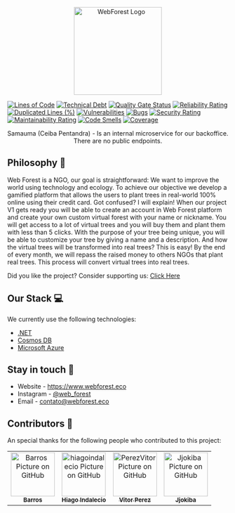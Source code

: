 <p align="center">
  <a href="https://www.webforest.eco/" target="blank"><img src="https://www.webforest.eco/images/logo.svg" width="200" alt="WebForest Logo" /></a>
</p>

[![Lines of Code](https://sonarcloud.io/api/project_badges/measure?project=the-web-forest_Bonsai&metric=ncloc)](https://sonarcloud.io/summary/new_code?id=the-web-forest_Bonsai)
[![Technical Debt](https://sonarcloud.io/api/project_badges/measure?project=the-web-forest_Bonsai&metric=sqale_index)](https://sonarcloud.io/summary/new_code?id=the-web-forest_Bonsai)
[![Quality Gate Status](https://sonarcloud.io/api/project_badges/measure?project=the-web-forest_Bonsai&metric=alert_status)](https://sonarcloud.io/summary/new_code?id=the-web-forest_Bonsai)
[![Reliability Rating](https://sonarcloud.io/api/project_badges/measure?project=the-web-forest_Bonsai&metric=reliability_rating)](https://sonarcloud.io/summary/new_code?id=the-web-forest_Bonsai)
[![Duplicated Lines (%)](https://sonarcloud.io/api/project_badges/measure?project=the-web-forest_Bonsai&metric=duplicated_lines_density)](https://sonarcloud.io/summary/new_code?id=the-web-forest_Bonsai)
[![Vulnerabilities](https://sonarcloud.io/api/project_badges/measure?project=the-web-forest_Bonsai&metric=vulnerabilities)](https://sonarcloud.io/summary/new_code?id=the-web-forest_Bonsai)
[![Bugs](https://sonarcloud.io/api/project_badges/measure?project=the-web-forest_Bonsai&metric=bugs)](https://sonarcloud.io/summary/new_code?id=the-web-forest_Bonsai)
[![Security Rating](https://sonarcloud.io/api/project_badges/measure?project=the-web-forest_Bonsai&metric=security_rating)](https://sonarcloud.io/summary/new_code?id=the-web-forest_Bonsai)
[![Maintainability Rating](https://sonarcloud.io/api/project_badges/measure?project=the-web-forest_Bonsai&metric=sqale_rating)](https://sonarcloud.io/summary/new_code?id=the-web-forest_Bonsai)
[![Code Smells](https://sonarcloud.io/api/project_badges/measure?project=the-web-forest_Bonsai&metric=code_smells)](https://sonarcloud.io/summary/new_code?id=the-web-forest_Bonsai)
[![Coverage](https://sonarcloud.io/api/project_badges/measure?project=the-web-forest_Bonsai&metric=coverage)](https://sonarcloud.io/summary/new_code?id=the-web-forest_Bonsai)

<p align="center">Samauma (Ceiba Pentandra) - Is an internal microservice for our backoffice. There are no public endpoints.</p>
  
## Philosophy 🌳
Web Forest is a NGO, our goal is straightforward: We want to improve the world using technology and ecology.
To achieve our objective we develop a gamified platform that allows the users to plant trees in real-world 100% online using their credit card. Got confused? I will explain! 
When our project V1 gets ready you will be able to create an account in Web Forest platform and create your own custom virtual forest with your name or nickname.
You will get access to a lot of virtual trees and you will buy them and plant them with less than 5 clicks. With the purpose of your tree being unique, you will be able to customize your tree by giving a name and a description.
And how the virtual trees will be transformed into real trees? This is easy! By the end of every month, we will repass the raised money to others NGOs that plant real trees. This process will convert virtual trees into real trees. 

Did you like the project? Consider supporting us: [Click Here](http://apoie.webforest.eco)

## Our Stack 💻

We currently use the following technologies: 

- [.NET](https://dotnet.microsoft.com/en-us/learn/dotnet/what-is-dotnet)
- [Cosmos DB](https://azure.microsoft.com/pt-br/free/cosmos-db/search/?&ef_id=Cj0KCQjwkruVBhCHARIsACVIiOwtPRiQr3cYA3RBv2FgUn4GP419EUL0b1ZpPCkgyHRNIeq4VMoC8sUaAkpfEALw_wcB:G:s&OCID=AID2200154_SEM_Cj0KCQjwkruVBhCHARIsACVIiOwtPRiQr3cYA3RBv2FgUn4GP419EUL0b1ZpPCkgyHRNIeq4VMoC8sUaAkpfEALw_wcB:G:s&gclid=Cj0KCQjwkruVBhCHARIsACVIiOwtPRiQr3cYA3RBv2FgUn4GP419EUL0b1ZpPCkgyHRNIeq4VMoC8sUaAkpfEALw_wcB)
- [Microsoft Azure](https://azure.microsoft.com/pt-br/)


## Stay in touch 📧
- Website - https://www.webforest.eco
- Instagram - [@web_forest](https://www.instagram.com/web_forest/)
- Email - [contato@webforest.eco](mailto:contato@webforest.eco)

## Contributors 🤝

An special thanks for the following people who contributed to this project:
<table>
  <tr>
    <td align="center">
      <a href="https://github.com/Barros42">
        <img src="https://avatars.githubusercontent.com/u/34094891?v=4" width="100px;" alt="Barros Picture on GitHub"/><br>
        <sub>
          <b>Barros</b>
        </sub>
      </a>
    </td>
    <td align="center">
      <a href="https://github.com/hiagoindalecio">
        <img src="https://avatars.githubusercontent.com/u/60201082?v=4" width="100px;" alt="hiagoindalecio Picture on GitHub"/><br>
        <sub>
          <b>Hiago Indalecio</b>
        </sub>
      </a>
    </td>
    <td align="center">
      <a href="https://github.com/PerezVitor">
        <img src="https://avatars.githubusercontent.com/u/45863298?v=4" width="100px;" alt="PerezVitor Picture on GitHub"/><br>
        <sub>
          <b>Vitor Perez</b>
        </sub>
      </a>
    </td>
    <td align="center">
      <a href="https://github.com/Jjokiba">
        <img src="https://avatars.githubusercontent.com/u/53917449?v=4" width="100px;" alt="Jjokiba Picture on GitHub"/><br>
        <sub>
          <b>Jjokiba</b>
        </sub>
      </a>
    </td>
  </tr>
</table>
